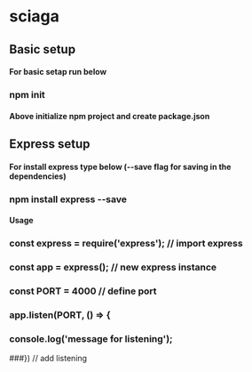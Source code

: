 # sciaga
## Basic setup
#### For basic setap run below
### npm init
#### Above initialize npm project and create package.json

## Express setup
#### For install express type below (--save flag for saving in the dependencies)
### npm install express --save
#### Usage
### const express = require('express'); // import express
### const app = express(); // new express instance
### const PORT = 4000 // define port
### app.listen(PORT, () => {
###  console.log('message for listening');
###}) // add listening
